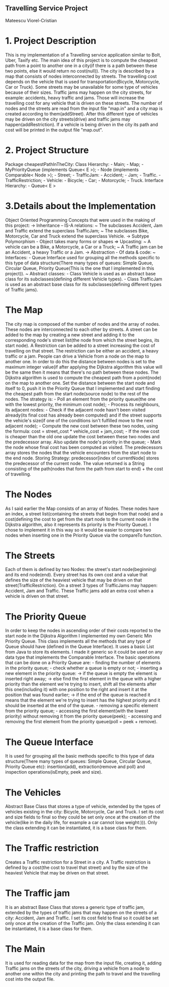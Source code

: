 ## Travelling Service Project

Mateescu Viorel-Cristian

# 1. Project Description

This is my implementation of a Travelling service application similar to Bolt, Uber, Taxify etc. The main idea of this
project is to compute the cheapest path from a point to another one in a city(if there is a path between these two
points, else it would return no cost(null)). The city is described by a map that consists of nodes interconnected by
streets. The travelling cost depends on the vehicle that is used for transportation(Bicycle, Motorcycle, Car or Truck).
Some streets may be unavailable for some type of vehicles because of their sizes. Traffic jams may happen on the city
streets, for example: accidents, heavy traffic and jams. Those will increase the travelling cost for any vehicle that
is driven on these streets.
The number of nodes and the streets are read from the input file "map.in" and a city map is created according to
them(addStreet). After this different type of vehicles may be driven on the city streets(drive) and traffic jams may
happen(addRestriction). If a vehicle is being driven in the city its path and cost will be printed in the output file
"map.out".

# 2. Project Structure

Package cheapestPathInTheCity:
    Class Hierarchy:
        - Main;
        - Map;
        - MyPriorityQueue<E> (implements Queue< E >);
        - Node (implements Comparable< Node >);
        - Street;
        - TrafficJam:
            - Accident;
            - Jam;
            - Traffic.
        - TrafficRestriction;
        - Vehicle:
            - Bicycle;
            - Car;
            - Motorcycle;
            - Truck.
    Interface Hierarchy:
        - Queue< E >

# 3.Details about the Implementation

Object Oriented Programming Concepts that were used in the making of this project:
    -> Inheritance – IS-A relations:
        ~ The subclasses Accident, Jam and Traffic extend the superclass TrafficJam;
        ~ The subclasses Bike, Motorcycle, Car and Truck extend the superclass Vehicle.
    -> Subtype Polymorphism - Object takes many forms or shapes => Upcasting:
        ~ A vehicle can be a Bike, a Motorcycle, a Car or a Truck;
        ~ A Traffic jam can be an Accident, a heavy Traffic or a Jam.
    -> Abstraction - Of data & code:
        ~ Interfaces: - Queue Interface used for grouping all the methods specific to this type of data structure(There
                      many types of queues: Simple Queue, Circular Queue, Priority Queue(This is the one that I
                      implemented in this project)).
        ~ Abstract classes: - Class Vehicle is used as an abstract base class for its subclasses(defining different
                            Vehicle types).
                            - Class TrafficJam is used as an abstract base class for its subclasses(defining different
                            types of Traffic jams).

# The Map
The city map is composed of the number of nodes and the array of nodes. These nodes are interconnected to each other
by streets.
    A street can be added to the map by creating a new street and adding it to the corresponding node's street list(the
node from which the street begins, its start node).
    A Restriction can be added to a street increasing the cost of travelling on that street. The restriction can be
either an accident, a heavy traffic or a jam.
    People can drive a Vehicle from a node on the map to another one. In order to do this the distance between nodes is
set to the maximum integer value(if after applying the Dijkstra algorithm this value will be the same then it means that
there's no path between these nodes.
    The Dijkstra algorithm is used to compute the cheapest path from a point(node) on the map to another one. Set the
distance between the start node and itself to 0, push it in the Priority Queue that I implemented and start finding the
cheapest path from the start node(source node) to the rest of the nodes. The strategy is:
    - Poll an element from the priority queue(the one with the lowest priority, the minimum cost node);
    - Process its neighbours, its adjacent nodes:
        - Check if the adjacent node hasn't been visited already(its final cost has already been computed) and if the
        street supports the vehicle's size(if one of the conditions isn't fulfilled move to the next adjacent node);
        - Compute the new cost between these two nodes, using the formula: cost = street_cost * vehicle_cost + jam_cost;
        - If the new cost is cheaper than the old one update the cost between these two nodes and the predecessor array.
        Also update the node's priority in the queue;
    - Mark the node whose final cost has been computed as visited.
    The predecessors array stores the nodes that the vehicle encounters from the start node to the end node.
    Storing Strategy: predecessor[index of currentNode] stores the predecessor of the current node.
    The value returned is a String consisting of the path(nodes that form the path from start to end) + the cost of
travelling.

# The Nodes
As I said earlier the Map consists of an array of Nodes. These nodes have an index, a street list(containing the
streets that begin from that node) and a cost(defining the cost to get from the start node to the current node in the
Dijkstra algorithm, also it represents its priority is the Priority Queue). I chose to implement it in this way so it
would be easier to compare two nodes when inserting one in the Priority Queue via the compareTo function.

# The Streets
Each of them is defined by two Nodes: the street's start node(beginning) and its end node(end). Every street has its
own cost and a value that defines the size of the heaviest vehicle that may be driven on that street(TrafficRestriction).
On a street 3 types of TrafficJams may happen: Accident, Jam and Traffic. These Traffic jams add an extra cost when a
vehicle is driven on that street.

# The Priority Queue
In order to keep the nodes in ascending order of their costs reported to the start node in the Dijkstra Algorithm I
implemented my own Generic Min Priority Queue. This class implements all the methods that any type of Queue should have
(defined in the Queue Interface). It uses a basic List from Java to store its elements. I made it generic so it could be
used on any data type that implements the Comparable Interface.
    The basic operations that can be done on a Priority Queue are:
        - finding the number of elements in the priority queue;
        - check whether a queue is empty or not;
        - inserting a new element in the priority queue:
            -> if the queue is empty the element is inserted right away;
            -> else find the first element in the queue with a higher priority than the element we're trying to insert,
shift all the elements after this one(including it) with one position to the right and insert it at the position that
was found earlier;
            -> if the end of the queue is reached it means that the element we're trying to insert has the highest
priority and it should be inserted at the end of the queue.
        - removing a specific element from the priority queue;
        - accessing the first element(with the lowest priority) without removing it from the priority queue(peek);
        - accessing and removing the first element from the priority queue(poll = peek + remove).

# The Queue Interface
It is used for grouping all the basic methods specific to this type of data structure(There many types of queues:
Simple Queue, Circular Queue, Priority Queue etc): insertion(add), extraction(remove and poll) and inspection
operations(isEmpty, peek and size).

# The Vehicles
Abstract Base Class that stores a type of vehicle, extended by the types of vehicles existing in the city: Bicycle,
Motorcycle, Car and Truck. I set its cost and size fields to final so they could be set only once at the creation of the
vehicle(like in the daily life, for example a car cannot lose weight:))). Only the class extending it can be
instantiated, it is a base class for them.

# The Traffic restriction
Creates a Traffic restriction for a Street in a city. A Traffic restriction is defined by a cost(the cost to travel
that street) and by the size of the heaviest Vehicle that may be driven on that street.

# The Traffic jam
It is an abstract Base Class that stores a generic type of traffic jam, extended by the types of traffic jams that
may happen on the streets of a city: Accident, Jam and Traffic. I set its cost field to final so it could be set only
once at the creation of the Traffic jam. Only the class extending it can be instantiated, it is a base class for them.

# The Main
It is used for reading data for the map from the input file, creating it, adding Traffic jams on the streets of the
city, driving a vehicle from a node to another one within the city and printing the path to travel and the travelling
cost into the output file.
